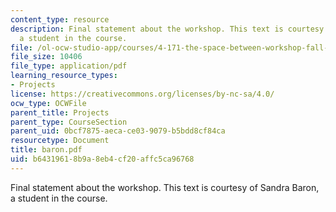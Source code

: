```yaml
---
content_type: resource
description: Final statement about the workshop. This text is courtesy of Sandra Baron,
  a student in the course.
file: /ol-ocw-studio-app/courses/4-171-the-space-between-workshop-fall-2004/b64319618b9a8eb4cf20affc5ca96768_baron.pdf
file_size: 10406
file_type: application/pdf
learning_resource_types:
- Projects
license: https://creativecommons.org/licenses/by-nc-sa/4.0/
ocw_type: OCWFile
parent_title: Projects
parent_type: CourseSection
parent_uid: 0bcf7875-aeca-ce03-9079-b5bdd8cf84ca
resourcetype: Document
title: baron.pdf
uid: b6431961-8b9a-8eb4-cf20-affc5ca96768
---
```

Final statement about the workshop. This text is courtesy of Sandra Baron, a student in the course.
